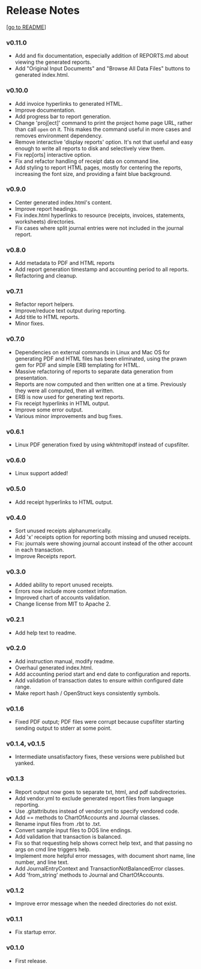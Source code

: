 # Release Notes

[[go to README](README.md)]

### v0.11.0

* Add and fix documentation, especially addition of REPORTS.md about viewing the generated reports.
* Add "Original Input Documents" and "Browse All Data Files" buttons to generated index.html.


### v0.10.0

* Add invoice hyperlinks to generated HTML.
* Improve documentation.
* Add progress bar to report generation.
* Change 'proj[ect]' command to print the project home page URL, rather than call `open` on it. This makes the command useful in more cases and removes environment dependency.
* Remove interactive 'display reports' option. It's not that useful and easy enough to write all reports to disk and selectively view them.
* Fix rep[orts] interactive option.
* Fix and refactor handling of receipt data on command line.
* Add styling to report HTML pages, mostly for centering the reports, increasing the font size, and providing a faint blue background.


### v0.9.0

* Center generated index.html's content.
* Improve report headings.
* Fix index.html hyperlinks to resource (receipts, invoices, statements, worksheets) directories.
* Fix cases where split journal entries were not included in the journal report.


### v0.8.0

* Add metadata to PDF and HTML reports
* Add report generation timestamp and accounting period to all reports.
* Refactoring and cleanup.


### v0.7.1

* Refactor report helpers. 
* Improve/reduce text output during reporting.
* Add title to HTML reports.
* Minor fixes.


### v0.7.0

* Dependencies on external commands in Linux and Mac OS for generating PDF and HTML files has been eliminated,
using the prawn gem for PDF and simple ERB templating for HTML.
* Massive refactoring of reports to separate data generation from presentation.
* Reports are now computed and then written one at a time. Previously they were all computed, then all written.
* ERB is now used for generating text reports.
* Fix receipt hyperlinks in HTML output.
* Improve some error output.
* Various minor improvements and bug fixes.


### v0.6.1

* Linux PDF generation fixed by using wkhtmltopdf instead of cupsfilter.

### v0.6.0

* Linux support added!

### v0.5.0

* Add receipt hyperlinks to HTML output.


### v0.4.0

* Sort unused receipts alphanumerically.
* Add 'x' receipts option for reporting both missing and unused receipts.
* Fix: journals were showing journal account instead of the other account in each transaction.
* Improve Receipts report.


### v0.3.0

* Added ability to report unused receipts.
* Errors now include more context information.
* Improved chart of accounts validation.
* Change license from MIT to Apache 2.


### v0.2.1

* Add help text to readme.


### v0.2.0

* Add instruction manual, modify readme.
* Overhaul generated index.html.
* Add accounting period start and end date to configuration and reports.
* Add validation of transaction dates to ensure within configured date range.
* Make report hash / OpenStruct keys consistently symbols.

### v0.1.6

* Fixed PDF output; PDF files were corrupt because cupsfilter starting sending
output to stderr at some point.


### v0.1.4, v0.1.5

* Intermediate unsatisfactory fixes, these versions were published but yanked. 


### v0.1.3

* Report output now goes to separate txt, html, and pdf subdirectories.
* Add vendor.yml to exclude generated report files from language reporting.
* Use .gitattributes instead of vendor.yml to specify vendored code.
* Add == methods to ChartOfAccounts and Journal classes.
* Rename input files from .rbt to .txt.
* Convert sample input files to DOS line endings.
* Add validation that transaction is balanced.
* Fix so that requesting help shows correct help text, and that passing no args on cmd line triggers help.
* Implement more helpful error messages, with document short name, line number, and line text.
* Add JournalEntryContext and TransactionNotBalancedError classes.
* Add 'from_string' methods to Journal and ChartOfAccounts.


### v0.1.2

* Improve error message when the needed directories do not exist. 


### v0.1.1

* Fix startup error.


### v0.1.0

* First release.

